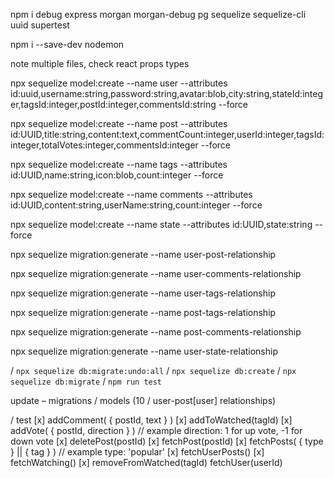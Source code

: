 npm i debug express morgan morgan-debug pg sequelize sequelize-cli uuid supertest

npm i --save-dev nodemon

note multiple files, check react props types

<!-- migration reset / undo -->

npx sequelize model:create --name user --attributes id:uuid,username:string,password:string,avatar:blob,city:string,stateId:integer,tagsId:integer,postId:integer,commentsId:string --force

npx sequelize model:create --name post --attributes id:UUID,title:string,content:text,commentCount:integer,userId:integer,tagsId:integer,totalVotes:integer,commentsId:integer --force

npx sequelize model:create --name tags --attributes id:UUID,name:string,icon:blob,count:integer --force

npx sequelize model:create --name comments --attributes id:UUID,content:string,userName:string,count:integer --force

npx sequelize model:create --name state --attributes id:UUID,state:string --force

npx sequelize migration:generate --name user-post-relationship

npx sequelize migration:generate --name user-comments-relationship

npx sequelize migration:generate --name user-tags-relationship

npx sequelize migration:generate --name post-tags-relationship

npx sequelize migration:generate --name post-comments-relationship

npx sequelize migration:generate --name user-state-relationship

/ `npx sequelize db:migrate:undo:all`
/ `npx sequelize db:create`
/ `npx sequelize db:migrate`
/ `npm run test`

update – migrations / models (10 / user-post[user] relationships)

/ test 
[x] addComment( { postId, text } )
[x] addToWatched(tagId)
[x] addVote( { postId, direction } ) // example direction: 1 for up vote, -1 for down vote
[x] deletePost(postId)
[x] fetchPost(postId)
[x] fetchPosts( { type } || { tag } ) // example type: 'popular'
[x] fetchUserPosts()
[x] fetchWatching()
[x] removeFromWatched(tagId)
fetchUser(userId)

